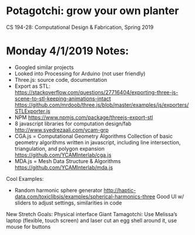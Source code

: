 # Potagotchi: grow your own planter
CS 194-28: Computational Design & Fabrication, Spring 2019

# Monday 4/1/2019 Notes:
- Googled similar projects 
- Looked into Processing for Arduino (not user friendly) 
- Three.js: source code, documentation
- Export as STL: 
https://stackoverflow.com/questions/27716404/exporting-three-js-scene-to-stl-keeping-animations-intact
https://github.com/mrdoob/three.js/blob/master/examples/js/exporters/STLExporter.js
- NPM
https://www.npmjs.com/package/threejs-export-stl
- 8 javascript libraries for computation design/fab 
http://www.syedrezaali.com/ycam-grp
- CGA.js = Computational Geometry Algorithms 
Collection of basic geometry algorithms written in javascript, including line intersection, triangulation, and polygon expansion 
https://github.com/YCAMInterlab/cga.js 
- MDA.js = Mesh Data Structure & Algorithms
https://github.com/YCAMInterlab/mda.js

Cool Examples:
- Random harmonic sphere generator
http://haptic-data.com/toxiclibsjs/examples/spherical-harmonics-three
Good UI w/ sliders to adjust settings, similarities in code

New Stretch Goals:
Physical interface
Giant Tamagotchi: Use Melissa’s laptop (flexible, touch screen) and laser cut an egg shell around it, use mouse for buttons
